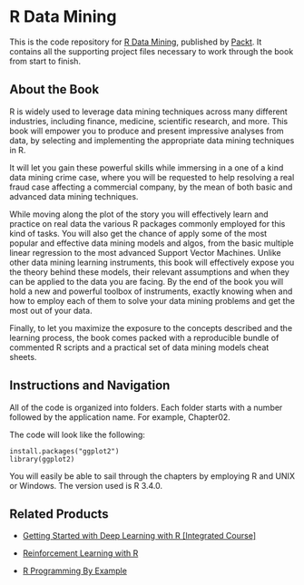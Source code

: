 # R Data Mining
This is the code repository for [R Data Mining](https://www.packtpub.com/big-data-and-business-intelligence/r-data-mining?utm_source=github&utm_medium=repository&utm_campaign=9781787124462), published by [Packt](https://www.packtpub.com/?utm_source=github). It contains all the supporting project files necessary to work through the book from start to finish.
## About the Book
R is widely used to leverage data mining techniques across many different industries, including finance, medicine, scientific research, and more. This book will empower you to produce and present impressive analyses from data, by selecting and implementing the appropriate data mining techniques in R.

It will let you gain these powerful skills while immersing in a one of a kind data mining crime case, where you will be requested to help resolving a real fraud case affecting a commercial company, by the mean of both basic and advanced data mining techniques.

While moving along the plot of the story you will effectively learn and practice on real data the various R packages commonly employed for this kind of tasks. You will also get the chance of apply some of the most popular and effective data mining models and algos, from the basic multiple linear regression to the most advanced Support Vector Machines. Unlike other data mining learning instruments, this book will effectively expose you the theory behind these models, their relevant assumptions and when they can be applied to the data you are facing. By the end of the book you will hold a new and powerful toolbox of instruments, exactly knowing when and how to employ each of them to solve your data mining problems and get the most out of your data.

Finally, to let you maximize the exposure to the concepts described and the learning process, the book comes packed with a reproducible bundle of commented R scripts and a practical set of data mining models cheat sheets.

## Instructions and Navigation
All of the code is organized into folders. Each folder starts with a number followed by the application name. For example, Chapter02.



The code will look like the following:
```
install.packages("ggplot2")
library(ggplot2)
```

You will easily be able to sail through the chapters by employing R and UNIX or Windows.
The version used is R 3.4.0.

## Related Products
* [Getting Started with Deep Learning with R [Integrated Course]](https://www.packtpub.com/application-development/getting-started-deep-learning-r-integrated-course?utm_source=github&utm_medium=repository&utm_campaign=9781788399029)

* [Reinforcement Learning with R](https://www.packtpub.com/big-data-and-business-intelligence/reinforcement-learning-r?utm_source=github&utm_medium=repository&utm_campaign=9781788622943)

* [R Programming By Example](https://www.packtpub.com/application-development/r-programming-example?utm_source=github&utm_medium=repository&utm_campaign=9781788292542)
